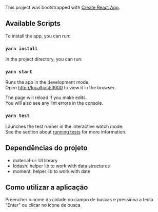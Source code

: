 This project was bootstrapped with [Create React App](https://github.com/facebook/create-react-app).

## Available Scripts

To install the app, you can run: 

### `yarn install`

In the project directory, you can run:

### `yarn start`

Runs the app in the development mode.<br />
Open [http://localhost:3000](http://localhost:3000) to view it in the browser.

The page will reload if you make edits.<br />
You will also see any lint errors in the console.

### `yarn test`

Launches the test runner in the interactive watch mode.<br />
See the section about [running tests](https://facebook.github.io/create-react-app/docs/running-tests) for more information.

## Dependências do projeto
- material-ui: UI library
- lodash: helper lib to work with data structures
- moment: helper lib to work with date

## Como utilizar a aplicação  
Preencher o nome da cidade no campo de buscas e pressiona a tecla "Enter" ou clicar no ícone de busca
